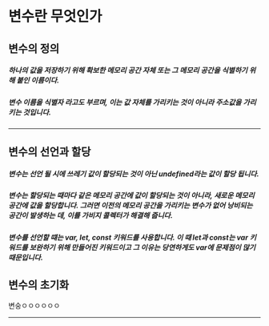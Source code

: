 변수란 무엇인가
==============

## 변수의 정의
##### 하나의 값을 저장하기 위해 확보한 메모리 공간 자체 또는 그 메모리 공간을 식별하기 위해 붙인 이름이다.
##### 변수 이름을 *식별자* 라고도 부르며, 이는 값 자체를 가리키는 것이 아니라 주소값을 가리키는 것입니다.

* * *

## 변수의 선언과 할당
##### 변수는 선언 될 시에 쓰레기 값이 할당되는 것이 아닌 undefined라는 값이 할당 됩니다.
##### 변수는 할당되는 때마다 같은 메모리 공간에 값이 할당되는 것이 아니라, 새로운 메모리 공간에 값을 할당합니다. 그러면 이전의 메모리 공간을 가리키는 변수가 없어 낭비되는 공간이 발생하는 데, 이를 가비지 콜렉터가 해결해 줍니다.
##### 변수를 선언할 떄는 var, let, const 키워드를 사용합니다. 이 때 let과 const는 var 키워드를 보완하기 위해 만들어진 키워드이고 그 이유는 당연하게도 var에 문제점이 많기 때문입니다.

## 변수의 초기화
변숭ㅇㅇㅇㅇㅇㅇ
* * *


